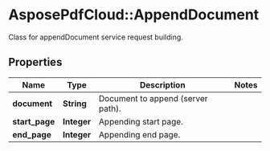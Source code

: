 ﻿# AsposePdfCloud::AppendDocument
Class for appendDocument service request building.

## Properties
Name | Type | Description | Notes
------------ | ------------- | ------------- | -------------
**document** | **String** | Document to append (server path). | 
**start_page** | **Integer** | Appending start page. | 
**end_page** | **Integer** | Appending end page. | 



